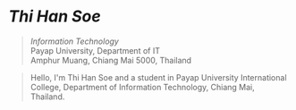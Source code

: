 # _Thi Han Soe_

> _Information Technology_ <br />
> Payap University, Department of IT<br />
> Amphur Muang, Chiang Mai 5000, Thailand<br />

> Hello, I'm Thi Han Soe and a student in Payap University International College, Department of Information Technology, Chiang Mai, Thailand.
